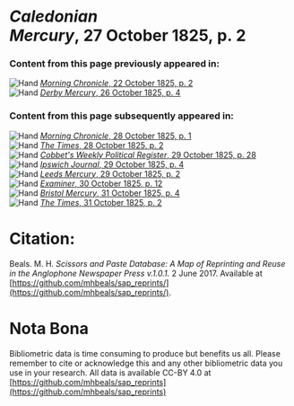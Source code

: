 # *Caledonian Mercury*, 27 October 1825, p. 2  
  
### Content from this page previously appeared in:  
![Hand](http://scissorsandpaste.net/wp-content/uploads/2017/06/smallhandpointer.png) [*Morning Chronicle*, 22 October 1825, p. 2](https://mhbeals.github.io/sap_html/Morning-Chronicle/Morning-Chronicle-22-October-1825-p-2)  
![Hand](http://scissorsandpaste.net/wp-content/uploads/2017/06/smallhandpointer.png) [*Derby Mercury*, 26 October 1825, p. 4](https://mhbeals.github.io/sap_html/Derby-Mercury/Derby-Mercury-26-October-1825-p-4)  
  
### Content from this page subsequently appeared in:  
![Hand](http://scissorsandpaste.net/wp-content/uploads/2017/06/smallhandpointer.png) [*Morning Chronicle*, 28 October 1825, p. 1](https://mhbeals.github.io/sap_html/Morning-Chronicle/Morning-Chronicle-28-October-1825-p-1)  
![Hand](http://scissorsandpaste.net/wp-content/uploads/2017/06/smallhandpointer.png) [*The Times*, 28 October 1825, p. 2](https://mhbeals.github.io/sap_html/The-Times/The-Times-28-October-1825-p-2)  
![Hand](http://scissorsandpaste.net/wp-content/uploads/2017/06/smallhandpointer.png) [*Cobbet's Weekly Political Register*, 29 October 1825, p. 28](https://mhbeals.github.io/sap_html/Cobbet's-Weekly-Political-Register/Cobbet's-Weekly-Political-Register-29-October-1825-p-28)  
![Hand](http://scissorsandpaste.net/wp-content/uploads/2017/06/smallhandpointer.png) [*Ipswich Journal*, 29 October 1825, p. 4](https://mhbeals.github.io/sap_html/Ipswich-Journal/Ipswich-Journal-29-October-1825-p-4)  
![Hand](http://scissorsandpaste.net/wp-content/uploads/2017/06/smallhandpointer.png) [*Leeds Mercury*, 29 October 1825, p. 2](https://mhbeals.github.io/sap_html/Leeds-Mercury/Leeds-Mercury-29-October-1825-p-2)  
![Hand](http://scissorsandpaste.net/wp-content/uploads/2017/06/smallhandpointer.png) [*Examiner*, 30 October 1825, p. 12](https://mhbeals.github.io/sap_html/Examiner/Examiner-30-October-1825-p-12)  
![Hand](http://scissorsandpaste.net/wp-content/uploads/2017/06/smallhandpointer.png) [*Bristol Mercury*, 31 October 1825, p. 4](https://mhbeals.github.io/sap_html/Bristol-Mercury/Bristol-Mercury-31-October-1825-p-4)  
![Hand](http://scissorsandpaste.net/wp-content/uploads/2017/06/smallhandpointer.png) [*The Times*, 31 October 1825, p. 2](https://mhbeals.github.io/sap_html/The-Times/The-Times-31-October-1825-p-2)  


# Citation: 

Beals. M. H. *Scissors and Paste Database: A Map of Reprinting and Reuse in the Anglophone Newspaper Press v.1.0.1.* 2 June 2017. Available at [https://github.com/mhbeals/sap_reprints/](https://github.com/mhbeals/sap_reprints/). 

# Nota Bona

Bibliometric data is time consuming to produce but benefits us all. Please remember to cite or acknowledge this and any other bibliometric data you use in your research. All data is available CC-BY 4.0 at [https://github.com/mhbeals/sap_reprints](https://github.com/mhbeals/sap_reprints)